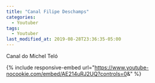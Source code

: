 ```yaml
---
title: "Canal Filipe Deschamps"
categories:
  - Youtuber
tags:
  - Youtuber
last_modified_at: 2019-08-28T23:36:35-05:00
---
```


Canal do Michel Teló

{% include responsive-embed url="https://www.youtube-nocookie.com/embed/AE214uRJ2UQ?controls=0&amp;" %}



